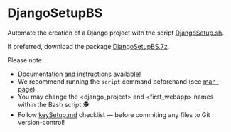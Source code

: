 # DjangoSetupBS 

Automate the creation of a Django project with the script [DjangoSetup.sh](/scripts/DjangoSetup.sh).

If preferred, download the package [DjangoSetupBS.7z](/package/OhMyDjango.7z).

Please note:

- [Documentation](/docs/documentation.md) and [instructions](/docs/instructions.md) available!
- We recommend running the `script` command beforehand (see [man-page](/docs/manScript.txt)) <!-- - We couldn't include such command-instruction in our script^[documentation] since it would start a subshell and thus our script won't run (as there will be no INPUT from the user to the `read` command)^[if only we could delete such `read`....]   -->
- You may change the <django_project> and <first_webapp> names within the Bash script 🕵️
- Follow [keySetup.md](/docs/keySetup.md) checklist — before commiting any files to Git version-control!
